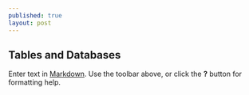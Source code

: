 ```yaml
---
published: true
layout: post
---
```

## Tables and Databases






Enter text in [Markdown](http://daringfireball.net/projects/markdown/). Use the toolbar above, or click the **?** button for formatting help.
